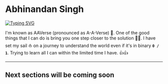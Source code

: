 # Abhinandan Singh

[![Typing SVG](https://readme-typing-svg.demolab.com?font=Roboto+Condensed&size=30&pause=800&color=5B3E5B&background=FFFC3900&width=435&lines=AAVERSE)](https://git.io/typing-svg)

I'm known as AAVerse (pronounced as A-A-Verse) 🤨. One of the good things that I can do is bring you one step closer to the solution 🐱‍👤. I have set my sail ⛵ on a journey to understand the world even if it's in binary **` 0 / 1 `**. Trying to learn all I can within the limited time I have. 👍👍

---

## Next sections will be coming soon
